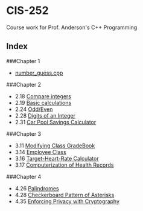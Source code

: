 CIS-252
=======

Course work for Prof. Anderson's C++ Programming


Index
-----

###Chapter 1
- [number_guess.cpp](https://github.com/ptrckbrwn/CIS-252/blob/master/number_guess.cpp)

###Chapter 2
- 2.18 [Compare integers](https://github.com/ptrckbrwn/CIS-252/blob/master/chapter-2/2_18.cpp)
- 2.19 [Basic calculations](https://github.com/ptrckbrwn/CIS-252/blob/master/chapter-2/2_19.cpp)
- 2.24 [Odd/Even](https://github.com/ptrckbrwn/CIS-252/blob/master/chapter-2/2_24.cpp)
- 2.28 [Digits of an Integer](https://github.com/ptrckbrwn/CIS-252/blob/master/chapter-2/2_28.cpp)
- 2.31 [Car Pool Savings Calculator](https://github.com/ptrckbrwn/CIS-252/blob/master/chapter-2/2_31.cpp)

###Chapter 3
- 3.11 [Modifying Class GradeBook](https://github.com/ptrckbrwn/CIS-252/blob/master/chapter-3/3_11.cpp)
- 3.14 [Employee Class](https://github.com/ptrckbrwn/CIS-252/blob/master/chapter-3/3_13.cpp)
- 3.16 [Target-Heart-Rate Calculator](https://github.com/ptrckbrwn/CIS-252/blob/master/chapter-3/3_16.cpp)
- 3.17 [Computerization of Health Records](https://github.com/ptrckbrwn/CIS-252/blob/master/chapter-3/3_17.cpp)

###Chapter 4
- 4.26 [Palindromes](https://github.com/ptrckbrwn/CIS-252/blob/master/chapter-4/4_26.cpp)
- 4.28 [Checkerboard Pattern of Asterisks](https://github.com/ptrckbrwn/CIS-252/blob/master/chapter-4/4_28.cpp)
- 4.35 [Enforcing Privacy with Cryptography](https://github.com/ptrckbrwn/CIS-252/blob/master/chapter-4/4_35.cpp)